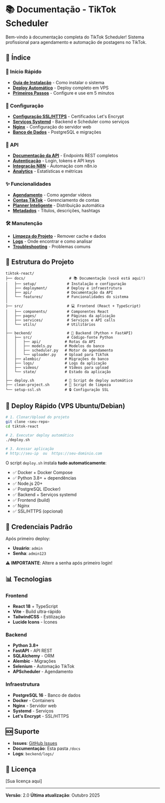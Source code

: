 # 📚 Documentação - TikTok Scheduler

Bem-vindo à documentação completa do TikTok Scheduler! Sistema profissional para agendamento e automação de postagens no TikTok.

## 📖 Índice

### 🚀 Início Rápido
- **[Guia de Instalação](setup/INSTALLATION.md)** - Como instalar o sistema
- **[Deploy Automático](deployment/DEPLOY.md)** - Deploy completo em VPS
- **[Primeiros Passos](setup/QUICKSTART.md)** - Configure e use em 5 minutos

### 🔧 Configuração
- **[Configuração SSL/HTTPS](deployment/SSL.md)** - Certificados Let's Encrypt
- **[Serviços Systemd](deployment/SYSTEMD.md)** - Backend e Scheduler como serviços
- **[Nginx](deployment/NGINX.md)** - Configuração do servidor web
- **[Banco de Dados](setup/DATABASE.md)** - PostgreSQL e migrações

### 📡 API
- **[Documentação da API](api/API.md)** - Endpoints REST completos
- **[Autenticação](api/AUTH.md)** - Login, tokens e API keys
- **[Integração N8N](api/N8N.md)** - Automação com n8n.io
- **[Analytics](api/ANALYTICS.md)** - Estatísticas e métricas

### ✨ Funcionalidades
- **[Agendamento](features/SCHEDULING.md)** - Como agendar vídeos
- **[Contas TikTok](features/ACCOUNTS.md)** - Gerenciamento de contas
- **[Planner Inteligente](features/PLANNER.md)** - Distribuição automática
- **[Metadados](features/METADATA.md)** - Títulos, descrições, hashtags

### 🛠️ Manutenção
- **[Limpeza do Projeto](../CLEAN_PROJECT.md)** - Remover cache e dados
- **[Logs](deployment/LOGS.md)** - Onde encontrar e como analisar
- **[Troubleshooting](deployment/TROUBLESHOOTING.md)** - Problemas comuns

## 🎯 Estrutura do Projeto

```
tiktok-react/
├── docs/                    # 📚 Documentação (você está aqui!)
│   ├── setup/              # Instalação e configuração
│   ├── deployment/         # Deploy e infraestrutura
│   ├── api/                # Documentação da API
│   └── features/           # Funcionalidades do sistema
│
├── src/                    # 💻 Frontend (React + TypeScript)
│   ├── components/         # Componentes React
│   ├── pages/              # Páginas da aplicação
│   ├── services/           # Serviços e API calls
│   └── utils/              # Utilitários
│
├── beckend/                # 🐍 Backend (Python + FastAPI)
│   ├── src/                # Código-fonte Python
│   │   ├── api/           # Rotas da API
│   │   ├── models.py      # Modelos do banco
│   │   ├── scheduler.py   # Motor de agendamento
│   │   └── uploader.py    # Upload para TikTok
│   ├── alembic/           # Migrações do banco
│   ├── logs/              # Logs da aplicação
│   ├── videos/            # Vídeos para upload
│   └── state/             # Estado da aplicação
│
├── deploy.sh              # 🚀 Script de deploy automático
├── clean-project.sh       # 🧹 Script de limpeza
└── setup-ssl.sh           # 🔒 Configuração SSL
```

## 🚀 Deploy Rápido (VPS Ubuntu/Debian)

```bash
# 1. Clonar/Upload do projeto
git clone <seu-repo>
cd tiktok-react

# 2. Executar deploy automático
./deploy.sh

# 3. Acessar aplicação
# http://seu-ip  ou  https://seu-dominio.com
```

O script `deploy.sh` instala **tudo automaticamente**:
- ✅ Docker + Docker Compose
- ✅ Python 3.8+ + dependências
- ✅ Node.js 20+
- ✅ PostgreSQL (Docker)
- ✅ Backend + Serviços systemd
- ✅ Frontend (build)
- ✅ Nginx
- ✅ SSL/HTTPS (opcional)

## 🔑 Credenciais Padrão

Após primeiro deploy:
- **Usuário**: `admin`
- **Senha**: `admin123`

⚠️ **IMPORTANTE**: Altere a senha após primeiro login!

## 📊 Tecnologias

### Frontend
- **React 18** + TypeScript
- **Vite** - Build ultra-rápido
- **TailwindCSS** - Estilização
- **Lucide Icons** - Ícones

### Backend
- **Python 3.8+**
- **FastAPI** - API REST
- **SQLAlchemy** - ORM
- **Alembic** - Migrações
- **Selenium** - Automação TikTok
- **APScheduler** - Agendamento

### Infraestrutura
- **PostgreSQL 16** - Banco de dados
- **Docker** - Containers
- **Nginx** - Servidor web
- **Systemd** - Serviços
- **Let's Encrypt** - SSL/HTTPS

## 🆘 Suporte

- **Issues**: [GitHub Issues](seu-repo/issues)
- **Documentação**: Esta pasta `/docs`
- **Logs**: `beckend/logs/`

## 📝 Licença

[Sua licença aqui]

---

**Versão**: 2.0
**Última atualização**: Outubro 2025
